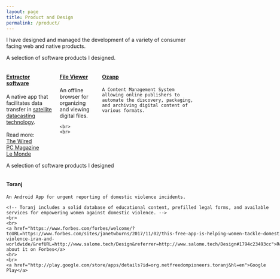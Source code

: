 ```yaml
---
layout: page
title: Product and Design
permalink: /product/
---
```

I have designed and managed the development of a variety of consumer facing web and native products.


<div class="divider"></div>

A selection of software products I designed.


<div class="columns">
  <div class="column-1-3">
    <h4><a href="http://www.wired.com/2016/04/ingenious-way-iranians-using-satellite-tv-beam-banned-data/">Extractor software</a></h4>
      A native app that facilitates data transfer in <a href="http://knapsackforhope.org/filecasting/">satellite datacasting technology</a>.
      <br>
      <br>
      Read more:
      <br>
      <a href="http://www.wired.com/2016/04/ingenious-way-iranians-using-satellite-tv-beam-banned-data/">The Wired</a><br>
      <a href="http://www.pcmag.com/news/343972/toosheh-uses-satellite-tv-to-sneak-content-past-iranian-cens">PC Magazine</a><br>
      <a href="http://www.lemonde.fr/pixels/article/2016/04/04/toosheh-une-nouvelle-technologie-pour-contourner-la-censure-en-iran_4894938_4408996.html">Le Monde</a>

  </div>

  <div class="column-1-3">
    <h4><a href="http://knapsackforhope.org/viewer">File Viewer</a></h4>
    An offline browser for organizing and viewing digital files.

    <br>
    <br>
  </div>

  <div class="column-1-3">
    <h4><a href="http://knapsackforhope.org/cms">Ozapp</a></h4>

    A Content Management System allowing online publishers to automate the discovery, packaging, and archiving digital content of various formats.
  </div>

</div>

<div class="divider"></div>

A selection of software products I designed

<div class="columns">
  <div class="column-1-3">
    <h4>Toranj</h4>

    An Android App for urgent reporting of domestic violence incidents.

    <!-- Toranj includes a solid database of educational content, prefilled legal forms, and available services for empowering women against domestic violence. -->
    <br>
    <br>
    <a href="https://www.forbes.com/forbes/welcome/?toURL=https://www.forbes.com/sites/janetwburns/2017/11/02/this-free-app-is-helping-women-tackle-domestic-violence-iran-and-worldwide/&refURL=http://www.salome.tech/Design&referrer=http://www.salome.tech/Design#1794c23493cc">Read about it on Forbes</a>
    <br>
    <br>
    <a href="http://play.google.com/store/apps/details?id=org.netfreedompioneers.toranj&hl=en">Google Play</a>

  </div>

  <div class="column-1-3">
    <h4> Balatarin Android App </h4>
    Balatarin, aka Persian Reddit, is the largest Persian interactive link-sharing news website with over 10 million monthly pageviews.
    <br>
    <br>
    <a href="http://play.google.com/store/apps/details?id=com.balatarin.android&hl=en">Google Play</a>
  </div>

  <div class="column-1-3">
    <h4> File Viewer </h4>

    An offline browser for organizing and viewing digital educational content.
    <br>
    <br>
    <a href="http://knapsackforhope.org/viewer">Read more</a>
  </div>

</div>

